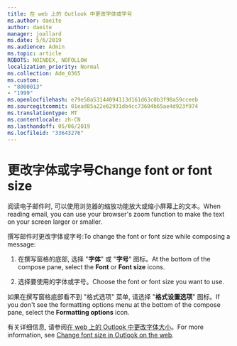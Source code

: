 ```yaml
---
title: 在 web 上的 Outlook 中更改字体或字号
ms.author: daeite
author: daeite
manager: joallard
ms.date: 5/6/2019
ms.audience: Admin
ms.topic: article
ROBOTS: NOINDEX, NOFOLLOW
localization_priority: Normal
ms.collection: Adm_O365
ms.custom:
- "8000013"
- "1999"
ms.openlocfilehash: e79e58a53144094113d161d63c0b3f98a59cceeb
ms.sourcegitcommit: 01ead85a22e62931db4cc73604b65ae4d923f974
ms.translationtype: MT
ms.contentlocale: zh-CN
ms.lasthandoff: 05/06/2019
ms.locfileid: "33643276"
---
```

# <a name="change-font-or-font-size"></a><span data-ttu-id="e84f0-102">更改字体或字号</span><span class="sxs-lookup"><span data-stu-id="e84f0-102">Change font or font size</span></span>

<span data-ttu-id="e84f0-103">阅读电子邮件时, 可以使用浏览器的缩放功能放大或缩小屏幕上的文本。</span><span class="sxs-lookup"><span data-stu-id="e84f0-103">When reading email, you can use your browser's zoom function to make the text on your screen larger or smaller.</span></span>
  
<span data-ttu-id="e84f0-104">撰写邮件时更改字体或字号:</span><span class="sxs-lookup"><span data-stu-id="e84f0-104">To change the font or font size while composing a message:</span></span>
  
1. <span data-ttu-id="e84f0-105">在撰写窗格的底部, 选择 "**字体**" 或 "**字号**" 图标。</span><span class="sxs-lookup"><span data-stu-id="e84f0-105">At the bottom of the compose pane, select the **Font** or **Font size** icons.</span></span>
    
2. <span data-ttu-id="e84f0-106">选择要使用的字体或字号。</span><span class="sxs-lookup"><span data-stu-id="e84f0-106">Choose the font or font size you want to use.</span></span>
    
<span data-ttu-id="e84f0-107">如果在撰写窗格底部看不到 "格式选项" 菜单, 请选择 "**格式设置选项**" 图标。</span><span class="sxs-lookup"><span data-stu-id="e84f0-107">If you don't see the formatting options menu at the bottom of the compose pane, select the **Formatting options** icon.</span></span>
  
<span data-ttu-id="e84f0-108">有关详细信息, 请参阅[在 web 上的 Outlook 中更改字体大小](https://support.office.com/article/43a2137f-8c3c-46df-af4a-73a12c9bb86e)。</span><span class="sxs-lookup"><span data-stu-id="e84f0-108">For more information, see [Change font size in Outlook on the web](https://support.office.com/article/43a2137f-8c3c-46df-af4a-73a12c9bb86e).</span></span>
